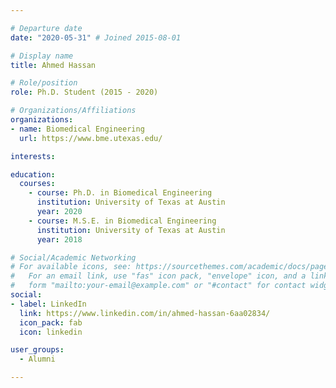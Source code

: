 ```yaml
---

# Departure date
date: "2020-05-31" # Joined 2015-08-01

# Display name
title: Ahmed Hassan

# Role/position
role: Ph.D. Student (2015 - 2020)

# Organizations/Affiliations
organizations:
- name: Biomedical Engineering
  url: https://www.bme.utexas.edu/

interests:

education:
  courses:
    - course: Ph.D. in Biomedical Engineering
      institution: University of Texas at Austin
      year: 2020
    - course: M.S.E. in Biomedical Engineering
      institution: University of Texas at Austin
      year: 2018

# Social/Academic Networking
# For available icons, see: https://sourcethemes.com/academic/docs/page-builder/#icons
#   For an email link, use "fas" icon pack, "envelope" icon, and a link in the
#   form "mailto:your-email@example.com" or "#contact" for contact widget.
social:
- label: LinkedIn
  link: https://www.linkedin.com/in/ahmed-hassan-6aa02834/
  icon_pack: fab
  icon: linkedin

user_groups:
  - Alumni

---
```

